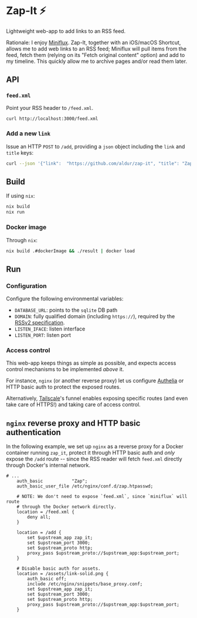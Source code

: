 # Zap-It ⚡

Lightweight web-app to add links to an RSS feed.

Rationale: I enjoy [Miniflux](https://miniflux.app). Zap-It, together with an
iOS/macOS Shortcut, allows me to add web links to an RSS feed; Miniflux will
pull items from the feed, fetch them (relying on its "Fetch original content"
option) and add to my timeline. This quickly allow me to archive pages and/or
read them later.

## API

### `feed.xml`

Point your RSS header to `/feed.xml`.

```bash
curl http://localhost:3000/feed.xml
```

### Add a new `link`

Issue an HTTP `POST` to `/add`, providing a `json` object including the `link`
and `title` keys:

```bash
curl --json '{"link":  "https://github.com/aldur/zap-it", "title": "Zap-It ⚡"}' http://localhost:3000/add
```

## Build

If using `nix`:

```bash
nix build
nix run
```

### Docker image

Through `nix`:

```bash
nix build .#dockerImage && ./result | docker load
```

## Run

### Configuration

Configure the following environmental variables:

- `DATABASE_URL`: points to the `sqlite` DB path
- `DOMAIN`: fully qualified domain (including `https://`), required by the
  [RSSv2
  specification](https://www.rssboard.org/rss-draft-1#element-channel-link).
- `LISTEN_IFACE`: listen interface
- `LISTEN_PORT`: listen port

### Access control

This web-app keeps things as simple as possible, and expects access control
mechanisms to be implemented _above_ it.

For instance, `nginx` (or another reverse proxy) let us configure
[Authelia](https://www.authelia.com) or HTTP basic auth to protect the exposed
routes.

Alternatively, [Tailscale](https://tailscale.com/kb/1223/tailscale-funnel/)'s
funnel enables exposing specific routes (and even take care of HTTPS!) and
taking care of access control.

## `nginx` reverse proxy and HTTP basic authentication

In the following example, we set up `nginx` as a reverse proxy for a Docker
container running `zap_it`, protect it through HTTP basic auth and _only_
expose the `/add` route -- since the RSS reader will fetch `feed.xml` directly
through Docker's internal network.

```nginx
# ...
    auth_basic           "Zap";
    auth_basic_user_file /etc/nginx/conf.d/zap.htpasswd;

    # NOTE: We don't need to expose `feed.xml`, since `miniflux` will route
    # through the Docker network directly.
    location = /feed.xml {
        deny all;
    }

    location = /add {
        set $upstream_app zap_it;
        set $upstream_port 3000;
        set $upstream_proto http;
        proxy_pass $upstream_proto://$upstream_app:$upstream_port;
    }

    # Disable basic auth for assets.
    location = /assets/link-solid.png {
        auth_basic off;
        include /etc/nginx/snippets/base_proxy.conf;
        set $upstream_app zap_it;
        set $upstream_port 3000;
        set $upstream_proto http;
        proxy_pass $upstream_proto://$upstream_app:$upstream_port;
    }
```
